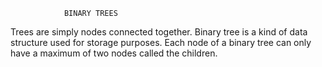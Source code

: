 				BINARY TREES
Trees are simply nodes connected together.
Binary tree is a kind of data structure used for storage purposes.
Each node of a binary tree can only have a maximum of two nodes called the children.
